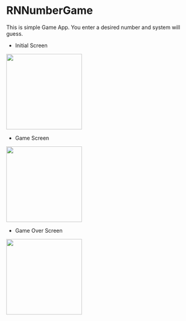 # RNNumberGame
This is simple Game App. You enter a desired number and system will guess.
- Initial Screen
<img width="200" src="https://user-images.githubusercontent.com/12212137/170763738-c9f41d71-9d07-412c-ba06-09c51d02b504.png"/>

- Game Screen
<img width="200" src="https://user-images.githubusercontent.com/12212137/170763890-8222a7dc-f2d6-4ec6-aa22-8d0d2d759fc5.png"/>

- Game Over Screen
<img width="200" src="https://user-images.githubusercontent.com/12212137/170764081-5fad3df2-7823-4f24-8e28-59858dbc7f36.png"/>

